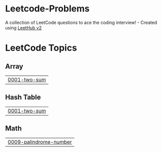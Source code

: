 # Leetcode-Problems
A collection of LeetCode questions to ace the coding interview! - Created using [LeetHub v2](https://github.com/arunbhardwaj/LeetHub-2.0)

<!---LeetCode Topics Start-->
# LeetCode Topics
## Array
|  |
| ------- |
| [0001-two-sum](https://github.com/codeslayed/Leetcode-Problems/tree/master/0001-two-sum) |
## Hash Table
|  |
| ------- |
| [0001-two-sum](https://github.com/codeslayed/Leetcode-Problems/tree/master/0001-two-sum) |
## Math
|  |
| ------- |
| [0009-palindrome-number](https://github.com/codeslayed/Leetcode-Problems/tree/master/0009-palindrome-number) |
<!---LeetCode Topics End-->